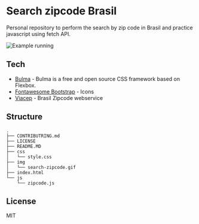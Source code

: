 # Search zipcode Brasil

Personal repository to perform the search by zip code in Brasil and practice javascript using fetch API.

![Example running](img/search-zipcode.gif)


Tech
----

* [Bulma] - Bulma is a free and open source CSS framework based on Flexbox.
* [Fontawesome Bootstrap] - Icons
* [Viacep] - Brasil Zipcode webservice

Structure
----

```
.
├── CONTRIBUTRING.md
├── LICENSE
├── README.MD
├── css
│   └── style.css
├── img
│   └── search-zipcode.gif
├── index.html
└── js
    └── zipcode.js
```


License
----

MIT


[TraversyMedia]: <http://www.traversymedia.com/>
[Fontawesome Bootstrap]: <https://maxcdn.bootstrapcdn.com/font-awesome/4.7.0/css/font-awesome.min.css>
[Bulma]: <https://bulma.io/>
[Viacep]: <https://viacep.com.br/>